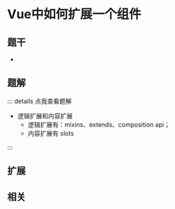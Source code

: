 # Vue中如何扩展一个组件


## 题干

- 



## 题解

::: details 点我查看题解

  - 逻辑扩展和内容扩展
    - 逻辑扩展有：mixins、extends、composition api；
    - 内容扩展有 slots

:::



## 扩展



## 相关
